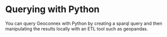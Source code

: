 # Querying with Python

You can query Geoconnex with Python by creating a sparql query and then manipulating the results locally with an ETL tool such as geopandas.


